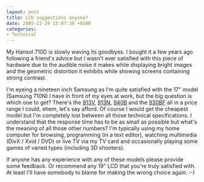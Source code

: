 ```yaml
---
layout: post
title: LCD suggestions anyone?
date: 2005-12-29 15:07:36 +0100
categories:
- Technical
---
```

My Hansol 710D is slowly waving its goodbyes. I bought it a few years ago following a friend's advice but I wasn't ever satisfied with this piece of hardware due to the audible noise it makes while displaying bright images and the geometric distortion it exhibits while showing screens containing strong contrast.

I'm eyeing a nineteen inch Samsung as I'm quite satisfied with the 17" model (Samsung 710N) I have in front of my eyes at work, but the big question is which one to get? There's the <a href="http://www.emag.ro/monitoare_lcd/samsung_913v_19_--pSamsung913V">913V</a>, <a href="http://www.emag.ro/monitoare_lcd/samsung_913n_19_--p913N">913N</a>, <a href="http://www.emag.ro/monitoare_lcd/samsung_940b_19_--pSam940BDVI8msSilver">940B</a> and the <a href="http://www.emag.ro/monitoare_lcd/samsung_syncmaster_930bf_19_--pSyncMaster930BF">930BF</a> all in a price range I could, ehem, let's say afford. Of course I would get the cheapest model but I'm completely lost between all those technical specifications. I understand that the response time has to be as small as possible but what's the meaning of all those other  numbers? I'm typically using my home computer for browsing, programming (in a text editor), watching multimedia (DivX / Xvid / DVD) or live TV via my TV card and occasionally playing some games of varied types (including 3D shooters).

If anyone has any experience with any of these models please provide some feedback. Or recommend any 19" LCD that you're truly satisfied with. At least I'll have somebody to blame for making the wrong choice again. :-)

